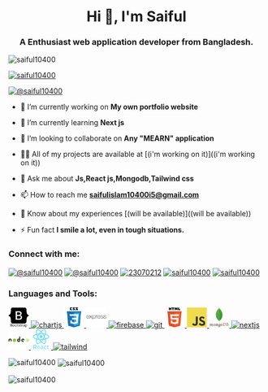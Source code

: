 <h1 align="center">Hi 👋, I'm Saiful</h1>
<h3 align="center">A Enthusiast web application developer from Bangladesh.</h3>

<p align="left"> <img src="https://komarev.com/ghpvc/?username=saiful10400&label=Profile%20views&color=0e75b6&style=flat" alt="saiful10400" /> </p>

<p align="left"> <a href="https://github.com/ryo-ma/github-profile-trophy"><img src="https://github-profile-trophy.vercel.app/?username=saiful10400" alt="saiful10400" /></a> </p>

<p align="left"> <a href="https://twitter.com/@saiful10400" target="blank"><img src="https://img.shields.io/twitter/follow/@saiful10400?logo=twitter&style=for-the-badge" alt="@saiful10400" /></a> </p>

- 🔭 I’m currently working on **My own portfolio website**

- 🌱 I’m currently learning **Next js**

- 👯 I’m looking to collaborate on **Any "MEARN" application**

- 👨‍💻 All of my projects are available at [(i'm working on it)]((i'm working on it))

- 💬 Ask me about **Js,React js,Mongodb,Tailwind css**

- 📫 How to reach me **saifulislam10400i5@gmail.com**

- 📄 Know about my experiences [(will be available)]((will be available))

- ⚡ Fun fact **I smile a lot, even in tough situations.**

<h3 align="left">Connect with me:</h3>
<p align="left">
<a href="https://codepen.io/@saiful10400" target="blank"><img align="center" src="https://raw.githubusercontent.com/rahuldkjain/github-profile-readme-generator/master/src/images/icons/Social/codepen.svg" alt="@saiful10400" height="30" width="40" /></a>
<a href="https://twitter.com/@saiful10400" target="blank"><img align="center" src="https://raw.githubusercontent.com/rahuldkjain/github-profile-readme-generator/master/src/images/icons/Social/twitter.svg" alt="@saiful10400" height="30" width="40" /></a>
<a href="https://stackoverflow.com/users/23070212" target="blank"><img align="center" src="https://raw.githubusercontent.com/rahuldkjain/github-profile-readme-generator/master/src/images/icons/Social/stack-overflow.svg" alt="23070212" height="30" width="40" /></a>
<a href="https://instagram.com/saiful10400" target="blank"><img align="center" src="https://raw.githubusercontent.com/rahuldkjain/github-profile-readme-generator/master/src/images/icons/Social/instagram.svg" alt="saiful10400" height="30" width="40" /></a>
<a href="https://www.behance.net/saiful10400" target="blank"><img align="center" src="https://raw.githubusercontent.com/rahuldkjain/github-profile-readme-generator/master/src/images/icons/Social/behance.svg" alt="saiful10400" height="30" width="40" /></a>
</p>

<h3 align="left">Languages and Tools:</h3>
<p align="left"> <a href="https://getbootstrap.com" target="_blank" rel="noreferrer"> <img src="https://raw.githubusercontent.com/devicons/devicon/master/icons/bootstrap/bootstrap-plain-wordmark.svg" alt="bootstrap" width="40" height="40"/> </a> <a href="https://www.chartjs.org" target="_blank" rel="noreferrer"> <img src="https://www.chartjs.org/media/logo-title.svg" alt="chartjs" width="40" height="40"/> </a> <a href="https://www.w3schools.com/css/" target="_blank" rel="noreferrer"> <img src="https://raw.githubusercontent.com/devicons/devicon/master/icons/css3/css3-original-wordmark.svg" alt="css3" width="40" height="40"/> </a> <a href="https://expressjs.com" target="_blank" rel="noreferrer"> <img src="https://raw.githubusercontent.com/devicons/devicon/master/icons/express/express-original-wordmark.svg" alt="express" width="40" height="40"/> </a> <a href="https://firebase.google.com/" target="_blank" rel="noreferrer"> <img src="https://www.vectorlogo.zone/logos/firebase/firebase-icon.svg" alt="firebase" width="40" height="40"/> </a> <a href="https://git-scm.com/" target="_blank" rel="noreferrer"> <img src="https://www.vectorlogo.zone/logos/git-scm/git-scm-icon.svg" alt="git" width="40" height="40"/> </a> <a href="https://www.w3.org/html/" target="_blank" rel="noreferrer"> <img src="https://raw.githubusercontent.com/devicons/devicon/master/icons/html5/html5-original-wordmark.svg" alt="html5" width="40" height="40"/> </a> <a href="https://developer.mozilla.org/en-US/docs/Web/JavaScript" target="_blank" rel="noreferrer"> <img src="https://raw.githubusercontent.com/devicons/devicon/master/icons/javascript/javascript-original.svg" alt="javascript" width="40" height="40"/> </a> <a href="https://www.mongodb.com/" target="_blank" rel="noreferrer"> <img src="https://raw.githubusercontent.com/devicons/devicon/master/icons/mongodb/mongodb-original-wordmark.svg" alt="mongodb" width="40" height="40"/> </a> <a href="https://nextjs.org/" target="_blank" rel="noreferrer"> <img src="https://cdn.worldvectorlogo.com/logos/nextjs-2.svg" alt="nextjs" width="40" height="40"/> </a> <a href="https://nodejs.org" target="_blank" rel="noreferrer"> <img src="https://raw.githubusercontent.com/devicons/devicon/master/icons/nodejs/nodejs-original-wordmark.svg" alt="nodejs" width="40" height="40"/> </a> <a href="https://reactjs.org/" target="_blank" rel="noreferrer"> <img src="https://raw.githubusercontent.com/devicons/devicon/master/icons/react/react-original-wordmark.svg" alt="react" width="40" height="40"/> </a> <a href="https://tailwindcss.com/" target="_blank" rel="noreferrer"> <img src="https://www.vectorlogo.zone/logos/tailwindcss/tailwindcss-icon.svg" alt="tailwind" width="40" height="40"/> </a> </p>

<p><img align="left" src="https://github-readme-stats.vercel.app/api/top-langs?username=saiful10400&show_icons=true&locale=en&layout=compact" alt="saiful10400" /></p>

<p>&nbsp;<img align="center" src="https://github-readme-stats.vercel.app/api?username=saiful10400&show_icons=true&locale=en" alt="saiful10400" /></p>

<p><img align="center" src="https://github-readme-streak-stats.herokuapp.com/?user=saiful10400&" alt="saiful10400" /></p>
